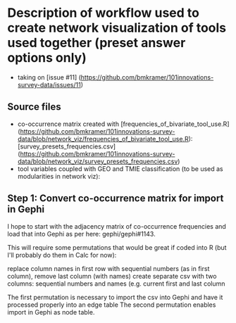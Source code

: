 # Description of workflow used to create network visualization of tools used together (preset answer options only)
- taking on [issue #11] (https://github.com/bmkramer/101innovations-survey-data/issues/11)

## Source files
- co-occurrence matrix created with [frequencies_of_bivariate_tool_use.R] (https://github.com/bmkramer/101innovations-survey-data/blob/network_viz/frequencies_of_bivariate_tool_use.R): [survey_presets_frequencies.csv] (https://github.com/bmkramer/101innovations-survey-data/blob/network_viz/survey_presets_frequencies.csv)
- tool variables coupled with GEO and TMIE classification (to be used as modularities in network viz): 

## Step 1: Convert co-occurrence matrix for import in Gephi
I hope to start with the adjacency matrix of co-occurrence frequencies and load that into Gephi as per here: gephi/gephi#1143.

This will require some permutations that would be great if coded into R (but I'll probably do them in Calc for now):

replace column names in first row with sequential numbers (as in first column), remove last column (with names)
create separate csv with two columns: sequential numbers and names (e.g. current first and last column

The first permutation is necessary to import the csv into Gephi and have it processed properly into an edge table
The second permutation enables import in Gephi as node table.
